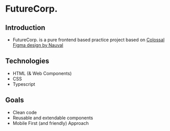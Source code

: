 # FutureCorp.
## Introduction
- FutureCorp. is a pure frontend based practice project based on [Colossal Figma design by Nauval](https://www.figma.com/community/file/1061303456713302684)

## Technologies
- HTML (& Web Components)
- CSS
- Typescript


## Goals
- Clean code
- Reusable and extendable components
- Mobile First (and friendly) Approach
